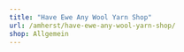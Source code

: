 ```yaml
---
title: "Have Ewe Any Wool Yarn Shop"
url: /amherst/have-ewe-any-wool-yarn-shop/
shop: Allgemein
---
```

